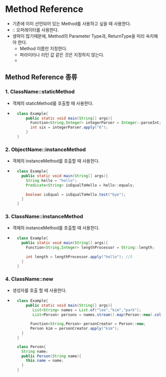 # Method Reference

- 기존에 이미 선언되어 있는 Method를 사용하고 싶을 때 사용한다.
- :: 오퍼레이터를 사용한다.
- 생략이 많기때문에, Method의 Parameter Type과, ReturnType을 미리 숙지해야 한다.
    - Method 이름만 지정한다.
    - 파라미터나 리턴 값 같은 것은 지정하지 않는다.
    -

## Method Reference 종류

### 1. ClassName::staticMethod

- 객체의 staticMethod를 호출할 때 사용한다.
- ```java
    class Example{
        public static void main(String[] args){
          Function<String,Integer> integerParser = Integer::parseInt;
          int six = integerParser.apply("6");
        }
    }
  ```

### 2. ObjectName::instanceMethod

- 객체의 instanceMethod를 호출할 때 사용한다.
- ```java
    class Example{
      public static void main(String[] args){
        String hello = "hello";
        Predicate<String> isEqualToHello = hello::equals;
        
        boolean isEqual = isEqualToHello.test("bye");
      }
    }
  ```

### 3. ClassName::instanceMethod

- 객체의 instanceMethod를 호출할 때 사용한다.
- ```java
    class Example{
      public static void main(String[] args){
        Function<String,Integer> lengthProcessor = String::length;
        
        int length = lengthProcessor.apply("hello"); //5
      }
    }
  ```

### 4. ClassName::new

- 생성자를 호출 할 때 사용한다.
- ```java
    class Example{
        public static void main(String[] args){
           List<String> names = List.of("lee","kim","park");
           List<Person> persons = names.stream().map(Person::new).collect(Collectors.toList());
        
          Function<String,Person> personCreator = Person::new;
          Person kim = personCreator.apply("kim");
      }
    }
  
    class Person{
      String name;
      public Person(String name){
        this.name = name;
      } 
    }
  ```